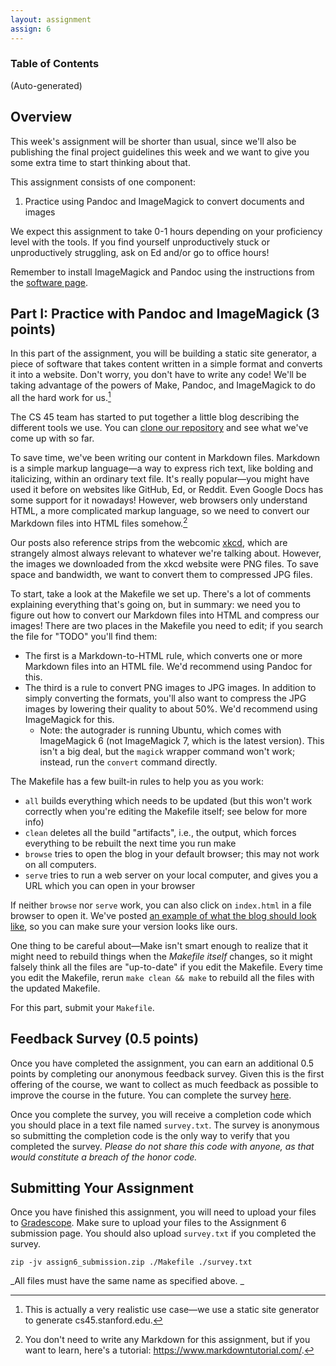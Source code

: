 ```yaml
---
layout: assignment
assign: 6
---
```


<script>
  import { base } from '$app/paths'
  import Callout from '$lib/Callout.svelte';
</script>

### Table of Contents

(Auto-generated)

## Overview

This week's assignment will be shorter than usual, since we'll also be publishing the final project
guidelines this week and we want to give you some extra time to start thinking about that.

This assignment consists of one component:

1. Practice using Pandoc and ImageMagick to convert documents and images

We expect this assignment to take 0-1 hours depending on your proficiency level with the tools. If
you find yourself unproductively stuck or unproductively struggling, ask on Ed and/or go to office
hours!

Remember to install ImageMagick and Pandoc using the instructions from the
[software page]({base}/software).

## Part I: Practice with Pandoc and ImageMagick (3 points)

In this part of the assignment, you will be building a static site generator, a piece of software
that takes content written in a simple format and converts it into a website. Don't worry, you don't
have to write any code! We'll be taking advantage of the powers of Make, Pandoc, and ImageMagick to
do all the hard work for us.[^1]

The CS 45 team has started to put together a little blog describing the different tools we use. You
can [clone our repository](https://github.com/stanford-cs45/win23-a6) and see what we've come up
with so far.

To save time, we've been writing our content in Markdown files. Markdown is a simple markup
language—a way to express rich text, like bolding and italicizing, within an ordinary text file.
It's really popular—you might have used it before on websites like GitHub, Ed, or Reddit. Even
Google Docs has some support for it nowadays! However, web browsers only understand HTML, a more
complicated markup language, so we need to convert our Markdown files into HTML files somehow.[^2]

Our posts also reference strips from the webcomic [xkcd](https://xkcd.com/), which are strangely
almost always relevant to whatever we're talking about. However, the images we downloaded from the
xkcd website were PNG files. To save space and bandwidth, we want to convert them to compressed JPG
files.

To start, take a look at the Makefile we set up. There's a lot of comments explaining everything
that's going on, but in summary: we need you to figure out how to convert our Markdown files into
HTML and compress our images! There are two places in the Makefile you need to edit; if you search
the file for "TODO" you'll find them:

- The first is a Markdown-to-HTML rule, which converts one or more Markdown files into an HTML file.
  We'd recommend using Pandoc for this.
- The third is a rule to convert PNG images to JPG images. In addition to simply converting the
  formats, you'll also want to compress the JPG images by lowering their quality to about 50%. We'd
  recommend using ImageMagick for this.
  - Note: the autograder is running Ubuntu, which comes with ImageMagick 6 (not ImageMagick 7, which
    is the latest version). This isn't a big deal, but the `magick` wrapper command won't work;
    instead, run the `convert` command directly.

The Makefile has a few built-in rules to help you as you work:

- `all` builds everything which needs to be updated (but this won't work correctly when you're
  editing the Makefile itself; see below for more info)
- `clean` deletes all the build "artifacts", i.e., the output, which forces everything to be rebuilt
  the next time you run make
- `browse` tries to open the blog in your default browser; this may not work on all computers.
- `serve` tries to run a web server on your local computer, and gives you a URL which you can open
  in your browser

If neither `browse` nor `serve` work, you can also click on `index.html` in a file browser to open
it. We've posted
[an example of what the blog should look like](https://stanford-cs45.github.io/win23-a6/), so you
can make sure your version looks like ours.

One thing to be careful about—Make isn't smart enough to realize that it might need to rebuild
things when the _Makefile itself_ changes, so it might falsely think all the files are "up-to-date"
if you edit the Makefile. Every time you edit the Makefile, rerun `make clean && make` to rebuild
all the files with the updated Makefile.

For this part, submit your `Makefile`.

## Feedback Survey (0.5 points)

Once you have completed the assignment, you can earn an additional 0.5 points by completing our
anonymous feedback survey. Given this is the first offering of the course, we want to collect as
much feedback as possible to improve the course in the future. You can complete the survey
[here](https://forms.gle/7QpcBCwDR7V99WN1A).

Once you complete the survey, you will receive a completion code which you should place in a text
file named `survey.txt`. The survey is anonymous so submitting the completion code is the only way
to verify that you completed the survey. _Please do not share this code with anyone, as that would
constitute a breach of the honor code._

## Submitting Your Assignment

Once you have finished this assignment, you will need to upload your files to
[Gradescope](https://www.gradescope.com/courses/468962). Make sure to upload your files to the
Assignment 6 submission page. You should also upload `survey.txt` if you completed the survey.

```shell
zip -jv assign6_submission.zip ./Makefile ./survey.txt
```

_All files must have the same name as specified above. _

[^1]:
    This is actually a very realistic use case—we use a static site generator to generate
    cs45.stanford.edu.

[^2]:
    You don't need to write any Markdown for this assignment, but if you want to learn, here's a
    tutorial: https://www.markdowntutorial.com/.

